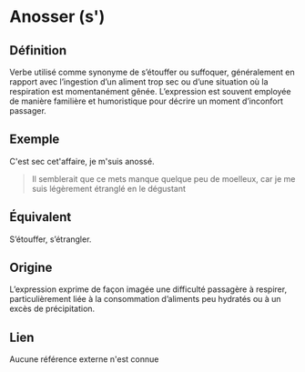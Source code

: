# Anosser (s')

## Définition

Verbe utilisé comme synonyme de s’étouffer ou suffoquer, généralement en rapport avec l’ingestion d’un aliment trop sec ou d’une situation où la respiration est momentanément gênée. L’expression est souvent employée de manière familière et humoristique pour décrire un moment d’inconfort passager.

## Exemple

C'est sec cet'affaire, je m'suis anossé.
> Il semblerait que ce mets manque quelque peu de moelleux, car je me suis légèrement étranglé en le dégustant

## Équivalent

S’étouffer, s’étrangler.

## Origine

L’expression exprime de façon imagée une difficulté passagère à respirer, particulièrement liée à la consommation d’aliments peu hydratés ou à un excès de précipitation.

## Lien

Aucune référence externe n'est connue
